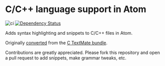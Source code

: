 # C/C++ language support in Atom
![ci](https://github.com/atom/language-c/workflows/ci/badge.svg)
[![Dependency Status](https://david-dm.org/atom/language-c.svg)](https://david-dm.org/atom/language-c)

Adds syntax highlighting and snippets to C/C++ files in Atom.

Originally [converted](http://flight-manual.atom.io/hacking-atom/sections/converting-from-textmate)
from the [C TextMate bundle](https://github.com/textmate/c.tmbundle).

Contributions are greatly appreciated. Please fork this repository and open a
pull request to add snippets, make grammar tweaks, etc.
